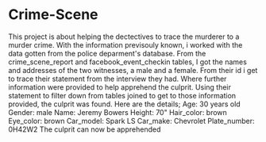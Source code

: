 # Crime-Scene
This project is about helping the dectectives to trace the murderer to a murder crime. With the information previsouly known, i worked with the data gotten from the police deparment's database.
From the crime_scene_report and facebook_event_checkin tables, I got the names and addresses of the two witnesses, a male and a female. From their id i get to trace their statement from the interview they had. Where further information were provided to help apprehend the culprit.
Using their statement to filter down from tables joined to get to those information provided, the culprit was found.
Here are the details;
Age: 30 years old 
Gender: male
Name: Jeremy Bowers
Height: 70"
Hair_color: brown
Eye_color: brown
Car_model: Spark LS
Car_make: Chevrolet 
Plate_number: 0H42W2
The culprit can now be apprehended
